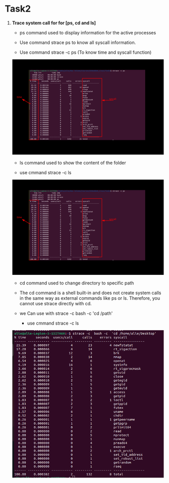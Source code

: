 <p align = "center">
<h1> Task2 </h1>
</p>


1. **Trace system call for for [ps, cd and ls]**
   - ps command used to display information for the active processes 

   - Use command strace ps to know all syscall information.

   - Use command strace -c ps (To know time and syscall function)
   <p align="center">
    <img src="./imgs/ps.png" alt="strace for ps">
    </p>

   - ls command used to show the content of the folder 

   - use cmmand strace -c ls 
   <p align="center">
    <img src="./imgs/ps.png" alt="strace for ls">
    </p>

   - cd command used to change directory to specific path

   - The cd command is a shell built-in and does not create system calls in the same way as external commands like ps or ls. Therefore, you cannot use strace directly with cd.

   - we Can use with strace -c bash -c 'cd /path'

      - use cmmand strace -c ls 
   <p align="center">
    <img src="./imgs/cd.png" alt="strace for cd">
    </p>




